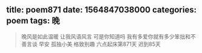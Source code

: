 title: poem871
date: 1564847038000
categories: poem
tags: 晚
---
> 晚风是如此温暖
让我风语风言
可是你知道吗
我有多爱你就有多少笨拙和不善言谈
早安
孤独小美
格致别趣
六点起床第871天 迟到85天